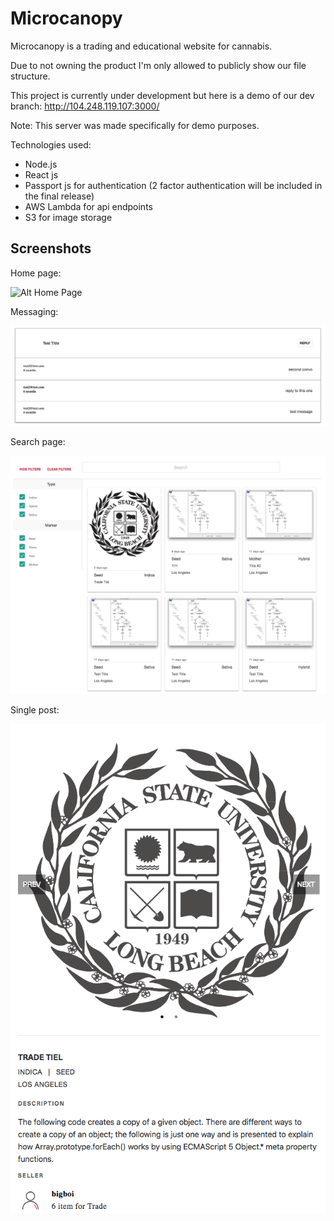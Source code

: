 # Microcanopy
Microcanopy is a trading and educational website for cannabis.

Due to not owning the product I'm only allowed to publicly show our file structure.

This project is currently under development but here is a demo of our dev branch:
http://104.248.119.107:3000/

Note: This server was made specifically for demo purposes.

Technologies used:

- Node.js 
- React js
- Passport js for authentication (2 factor authentication will be included in the final release)
- AWS Lambda for api endpoints
- S3 for image storage

## Screenshots

Home page:

![Alt Home Page](/README/home.png?raw=true)

Messaging:

![Alt Signup Page](/README/message.png?raw=true)

Search page:

![Alt Login Page](/README/search.png?raw=true)

Single post:

![Alt Dashboard](/README/singlepost.png?raw=true)
